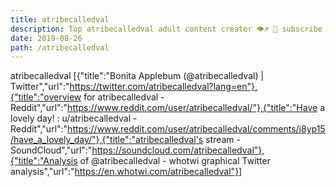 ```yaml
---
title: atribecalledval
description: Top atribecalledval adult content creator 👁♐️ 👑 subscribe atribecalledval to my porn site below IG atribecalledval
date: 2019-08-26
path: /atribecalledval
---
```


atribecalledval
[{"title":"Bonita Applebum (@atribecalledval) | Twitter","url":"https://twitter.com/atribecalledval?lang=en"},{"title":"overview for atribecalledval - Reddit","url":"https://www.reddit.com/user/atribecalledval/"},{"title":"Have a lovely day! : u/atribecalledval - Reddit","url":"https://www.reddit.com/user/atribecalledval/comments/i8yp15/have_a_lovely_day/"},{"title":"atribecalledval's stream - SoundCloud","url":"https://soundcloud.com/atribecalledval"},{"title":"Analysis of @atribecalledval - whotwi graphical Twitter analysis","url":"https://en.whotwi.com/atribecalledval"}]

